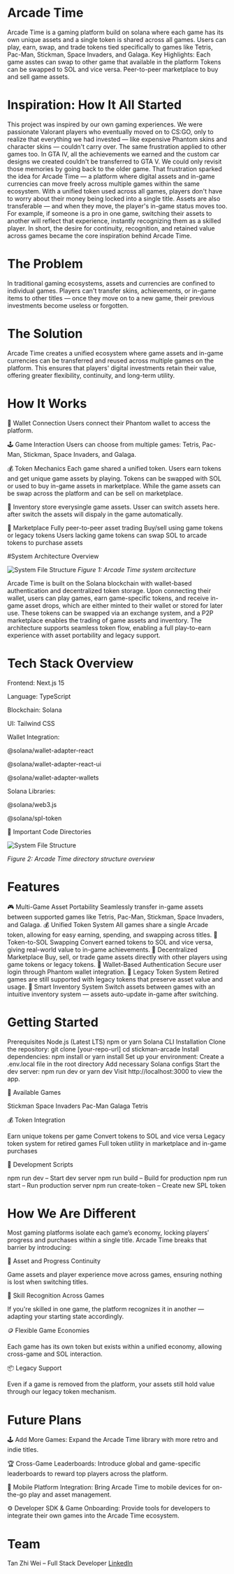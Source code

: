 # Arcade Time
Arcade Time is a gaming platform build on solana where each game has its own unique assets and a single token is shared across all games. Users can play, earn, swap, and trade tokens tied specifically to games like Tetris, Pac-Man, Stickman, Space Invaders, and Galaga.
Key Highlights:
Each game asstes can swap to other game that available in the platform
Tokens can be swapped to SOL and vice versa.
Peer-to-peer marketplace to buy and sell game assets.


# Inspiration: How It All Started

This project was inspired by our own gaming experiences. We were passionate Valorant players who eventually moved on to CS:GO, only to realize that everything we had invested — like expensive Phantom skins and character skins — couldn't carry over. The same frustration applied to other games too. In GTA IV, all the achievements we earned and the custom car designs we created couldn't be transferred to GTA V. We could only revisit those memories by going back to the older game.
That frustration sparked the idea for Arcade Time — a platform where digital assets and in-game currencies can move freely across multiple games within the same ecosystem. With a unified token used across all games, players don't have to worry about their money being locked into a single title. Assets are also transferable — and when they move, the player's in-game status moves too. For example, if someone is a pro in one game, switching their assets to another will reflect that experience, instantly recognizing them as a skilled player.
In short, the desire for continuity, recognition, and retained value across games became the core inspiration behind Arcade Time.

# The Problem

In traditional gaming ecosystems, assets and currencies are confined to individual games. Players can't transfer skins, achievements, or in-game items to other titles — once they move on to a new game, their previous investments become useless or forgotten.

# The Solution

Arcade Time creates a unified ecosystem where game assets and in-game currencies can be transferred and reused across multiple games on the platform. This ensures that players' digital investments retain their value, offering greater flexibility, continuity, and long-term utility.

# How It Works

👜 Wallet Connection
Users connect their Phantom wallet to access the platform.

🕹️ Game Interaction
Users can choose from multiple games: Tetris, Pac-Man, Stickman, Space Invaders, and Galaga.

💰 Token Mechanics
Each game shared a unified token.
Users earn tokens and get unique game assets by playing.
Tokens can be swapped with SOL or used to buy in-game assets in marketplace.
While the game assets can be swap across the platform and can be sell on marketplace.

🎯 Inventory
store everysingle game assets.
Usser can switch assets here.
after switch the assets will dispaly in the game automatically.


🛒 Marketplace
Fully peer-to-peer asset trading
Buy/sell using game tokens or legacy tokens
Users lacking game tokens can swap SOL to arcade tokens to purchase assets

#System Architecture Overview

![System File Structure](/public/systemarchitecture.png)
*Figure 1: Arcade Time system arcitecture*


Arcade Time is built on the Solana blockchain with wallet-based authentication and decentralized token storage. Upon connecting their wallet, users can play games, earn game-specific tokens, and receive in-game asset drops, which are either minted to their wallet or stored for later use. These tokens can be swapped via an exchange system, and a P2P marketplace enables the trading of game assets and inventory. The architecture supports seamless token flow, enabling a full play-to-earn experience with asset portability and legacy support.

# Tech Stack Overview

Frontend: Next.js 15

Language: TypeScript

Blockchain: Solana

UI: Tailwind CSS

Wallet Integration:

@solana/wallet-adapter-react

@solana/wallet-adapter-react-ui

@solana/wallet-adapter-wallets

Solana Libraries:

@solana/web3.js

@solana/spl-token



📂 Important Code Directories

![System File Structure](/public/systemfile.png)

*Figure 2: Arcade Time directory structure overview*



# Features

🎮 Multi-Game Asset Portability
Seamlessly transfer in-game assets between supported games like Tetris, Pac-Man, Stickman, Space Invaders, and Galaga.
💰 Unified Token System
All games share a single Arcade token, allowing for easy earning, spending, and swapping across titles.
🔄 Token-to-SOL Swapping
Convert earned tokens to SOL and vice versa, giving real-world value to in-game achievements.
🛒 Decentralized Marketplace
Buy, sell, or trade game assets directly with other players using game tokens or legacy tokens.
🔐 Wallet-Based Authentication
Secure user login through Phantom wallet integration.
🧩 Legacy Token System
Retired games are still supported with legacy tokens that preserve asset value and usage.
🎯 Smart Inventory System
Switch assets between games with an intuitive inventory system — assets auto-update in-game after switching.

# Getting Started

Prerequisites
Node.js (Latest LTS)
npm or yarn
Solana CLI
Installation
Clone the repository:
git clone [your-repo-url]
cd stickman-arcade
Install dependencies:
npm install
or
yarn install
Set up your environment:
Create a .env.local file in the root directory
Add necessary Solana configs
Start the dev server:
npm run dev
 or
yarn dev
Visit http://localhost:3000 to view the app.

🎯 Available Games

Stickman
Space Invaders
Pac-Man
Galaga
Tetris

💰 Token Integration

Earn unique tokens per game
Convert tokens to SOL and vice versa
Legacy token system for retired games
Full token utility in marketplace and in-game purchases

🔧 Development Scripts

npm run dev – Start dev server
npm run build – Build for production
npm run start – Run production server
npm run create-token – Create new SPL token

# How We Are Different

Most gaming platforms isolate each game’s economy, locking players’ progress and purchases within a single title. Arcade Time breaks that barrier by introducing:

🔁 Asset and Progress Continuity

Game assets and player experience move across games, ensuring nothing is lost when switching titles.

🧠 Skill Recognition Across Games

If you're skilled in one game, the platform recognizes it in another — adapting your starting state accordingly.

🪙 Flexible Game Economies

Each game has its own token but exists within a unified economy, allowing cross-game and SOL interaction.

📦 Legacy Support

Even if a game is removed from the platform, your assets still hold value through our legacy token mechanism.

# Future Plans

🕹️ Add More Games:
Expand the Arcade Time library with more retro and indie titles.

🏆 Cross-Game Leaderboards:
Introduce global and game-specific leaderboards to reward top players across the platform.

📱 Mobile Platform Integration:
Bring Arcade Time to mobile devices for on-the-go play and asset management.

⚙️ Developer SDK & Game Onboarding:
Provide tools for developers to integrate their own games into the Arcade Time ecosystem.

# Team

Tan Zhi Wei – Full Stack Developer
[LinkedIn](https://www.linkedin.com/in/tanzhiwei0328/)
